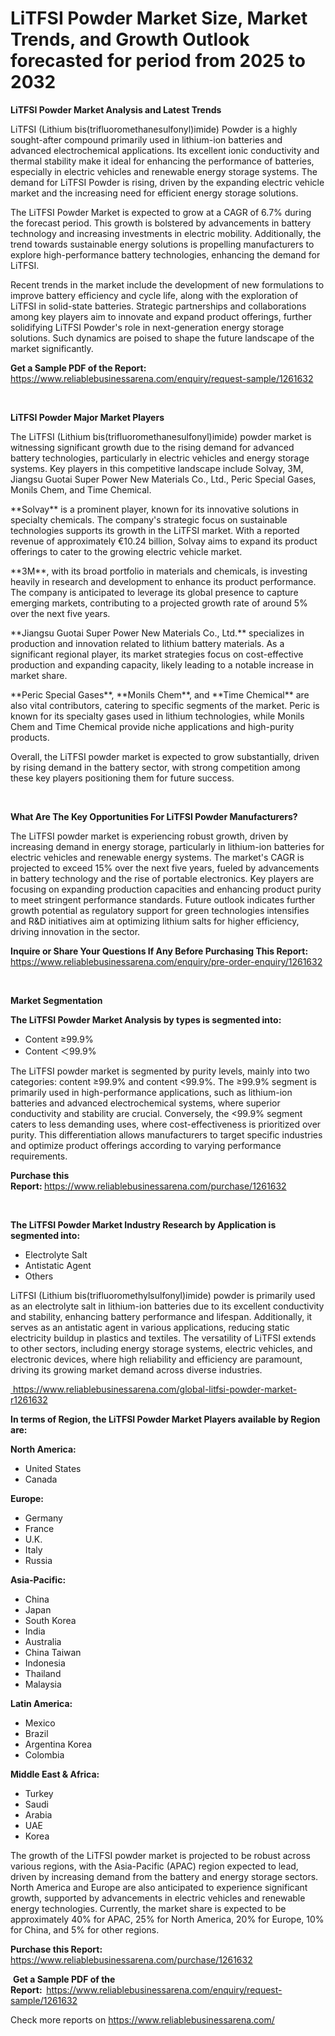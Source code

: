 <p><h1>LiTFSI Powder Market Size, Market Trends, and Growth Outlook forecasted for period from 2025 to 2032</h1></p><p><strong>LiTFSI Powder Market Analysis and Latest Trends</strong></p>
<p><p>LiTFSI (Lithium bis(trifluoromethanesulfonyl)imide) Powder is a highly sought-after compound primarily used in lithium-ion batteries and advanced electrochemical applications. Its excellent ionic conductivity and thermal stability make it ideal for enhancing the performance of batteries, especially in electric vehicles and renewable energy storage systems. The demand for LiTFSI Powder is rising, driven by the expanding electric vehicle market and the increasing need for efficient energy storage solutions.</p><p>The LiTFSI Powder Market is expected to grow at a CAGR of 6.7% during the forecast period. This growth is bolstered by advancements in battery technology and increasing investments in electric mobility. Additionally, the trend towards sustainable energy solutions is propelling manufacturers to explore high-performance battery technologies, enhancing the demand for LiTFSI. </p><p>Recent trends in the market include the development of new formulations to improve battery efficiency and cycle life, along with the exploration of LiTFSI in solid-state batteries. Strategic partnerships and collaborations among key players aim to innovate and expand product offerings, further solidifying LiTFSI Powder's role in next-generation energy storage solutions. Such dynamics are poised to shape the future landscape of the market significantly.</p></p>
<p><strong>Get a Sample PDF of the Report:&nbsp;</strong> <a href="https://www.reliablebusinessarena.com/enquiry/request-sample/1261632?utm_campaign=2031&utm_medium=2&utm_source=Github&utm_content=ia&utm_term=02022025&utm_id=litfsi-powder">https://www.reliablebusinessarena.com/enquiry/request-sample/1261632</a></p>
<p>&nbsp;</p>
<p><strong>LiTFSI Powder Major Market Players</strong></p>
<p><p>The LiTFSI (Lithium bis(trifluoromethanesulfonyl)imide) powder market is witnessing significant growth due to the rising demand for advanced battery technologies, particularly in electric vehicles and energy storage systems. Key players in this competitive landscape include Solvay, 3M, Jiangsu Guotai Super Power New Materials Co., Ltd., Peric Special Gases, Monils Chem, and Time Chemical.</p><p>**Solvay** is a prominent player, known for its innovative solutions in specialty chemicals. The company's strategic focus on sustainable technologies supports its growth in the LiTFSI market. With a reported revenue of approximately €10.24 billion, Solvay aims to expand its product offerings to cater to the growing electric vehicle market.</p><p>**3M**, with its broad portfolio in materials and chemicals, is investing heavily in research and development to enhance its product performance. The company is anticipated to leverage its global presence to capture emerging markets, contributing to a projected growth rate of around 5% over the next five years.</p><p>**Jiangsu Guotai Super Power New Materials Co., Ltd.** specializes in production and innovation related to lithium battery materials. As a significant regional player, its market strategies focus on cost-effective production and expanding capacity, likely leading to a notable increase in market share.</p><p>**Peric Special Gases**, **Monils Chem**, and **Time Chemical** are also vital contributors, catering to specific segments of the market. Peric is known for its specialty gases used in lithium technologies, while Monils Chem and Time Chemical provide niche applications and high-purity products.</p><p>Overall, the LiTFSI powder market is expected to grow substantially, driven by rising demand in the battery sector, with strong competition among these key players positioning them for future success.</p></p>
<p>&nbsp;</p>
<p><strong>What Are The Key Opportunities For LiTFSI Powder Manufacturers?</strong></p>
<p><p>The LiTFSI powder market is experiencing robust growth, driven by increasing demand in energy storage, particularly in lithium-ion batteries for electric vehicles and renewable energy systems. The market's CAGR is projected to exceed 15% over the next five years, fueled by advancements in battery technology and the rise of portable electronics. Key players are focusing on expanding production capacities and enhancing product purity to meet stringent performance standards. Future outlook indicates further growth potential as regulatory support for green technologies intensifies and R&D initiatives aim at optimizing lithium salts for higher efficiency, driving innovation in the sector.</p></p>
<p><strong>Inquire or Share Your Questions If Any Before Purchasing This Report:</strong> <a href="https://www.reliablebusinessarena.com/enquiry/pre-order-enquiry/1261632?utm_campaign=2031&utm_medium=2&utm_source=Github&utm_content=ia&utm_term=02022025&utm_id=litfsi-powder">https://www.reliablebusinessarena.com/enquiry/pre-order-enquiry/1261632</a></p>
<p>&nbsp;</p>
<p><strong>Market Segmentation</strong></p>
<p><strong>The LiTFSI Powder Market Analysis by types is segmented into:</strong></p>
<p><ul><li>Content ≥99.9%</li><li>Content ＜99.9%</li></ul></p>
<p><p>The LiTFSI powder market is segmented by purity levels, mainly into two categories: content ≥99.9% and content <99.9%. The ≥99.9% segment is primarily used in high-performance applications, such as lithium-ion batteries and advanced electrochemical systems, where superior conductivity and stability are crucial. Conversely, the <99.9% segment caters to less demanding uses, where cost-effectiveness is prioritized over purity. This differentiation allows manufacturers to target specific industries and optimize product offerings according to varying performance requirements.</p></p>
<p><strong>Purchase this Report:&nbsp;</strong><a href="https://www.reliablebusinessarena.com/purchase/1261632?utm_campaign=2031&utm_medium=2&utm_source=Github&utm_content=ia&utm_term=02022025&utm_id=litfsi-powder">https://www.reliablebusinessarena.com/purchase/1261632</a></p>
<p>&nbsp;</p>
<p><strong>The LiTFSI Powder Market Industry Research by Application is segmented into:</strong></p>
<p><ul><li>Electrolyte Salt</li><li>Antistatic Agent</li><li>Others</li></ul></p>
<p><p>LiTFSI (Lithium bis(trifluoromethylsulfonyl)imide) powder is primarily used as an electrolyte salt in lithium-ion batteries due to its excellent conductivity and stability, enhancing battery performance and lifespan. Additionally, it serves as an antistatic agent in various applications, reducing static electricity buildup in plastics and textiles. The versatility of LiTFSI extends to other sectors, including energy storage systems, electric vehicles, and electronic devices, where high reliability and efficiency are paramount, driving its growing market demand across diverse industries.</p></p>
<p><a href="https://www.reliablebusinessarena.com/global-litfsi-powder-market-r1261632?utm_campaign=2031&utm_medium=2&utm_source=Github&utm_content=ia&utm_term=02022025&utm_id=litfsi-powder">&nbsp;https://www.reliablebusinessarena.com/global-litfsi-powder-market-r1261632</a></p>
<p><strong>In terms of Region, the LiTFSI Powder Market Players available by Region are:</strong></p>
<p>
    <p> <strong> North America: </strong>
        <ul>
            <li>United States</li>
            <li>Canada</li>
        </ul>
        </p> 
    <p> <strong> Europe: </strong>
        <ul>
            <li>Germany</li>
            <li>France</li>
            <li>U.K.</li>
            <li>Italy</li>
            <li>Russia</li>
        </ul>
        </p> 
    <p> <strong> Asia-Pacific: </strong>
        <ul>
            <li>China</li>
            <li>Japan</li>
            <li>South Korea</li>
            <li>India</li>
            <li>Australia</li>
            <li>China Taiwan</li>
            <li>Indonesia</li>
            <li>Thailand</li>
            <li>Malaysia</li>
        </ul>
        </p> 
    <p> <strong> Latin America: </strong>
        <ul>
            <li>Mexico</li>
            <li>Brazil</li>
            <li>Argentina Korea</li>
            <li>Colombia</li>
        </ul>
        </p> 
    <p> <strong> Middle East & Africa: </strong>
        <ul>
            <li>Turkey</li>
            <li>Saudi</li>
            <li>Arabia</li>
            <li>UAE</li>
            <li>Korea</li>
        </ul>
    </p>
    </p>
<p><p>The growth of the LiTFSI powder market is projected to be robust across various regions, with the Asia-Pacific (APAC) region expected to lead, driven by increasing demand from the battery and energy storage sectors. North America and Europe are also anticipated to experience significant growth, supported by advancements in electric vehicles and renewable energy technologies. Currently, the market share is expected to be approximately 40% for APAC, 25% for North America, 20% for Europe, 10% for China, and 5% for other regions.</p></p>
<p><strong>Purchase this Report: </strong><a href="https://www.reliablebusinessarena.com/purchase/1261632?utm_campaign=2031&utm_medium=2&utm_source=Github&utm_content=ia&utm_term=02022025&utm_id=litfsi-powder">https://www.reliablebusinessarena.com/purchase/1261632</a></p>
<p>&nbsp;<strong>Get a Sample PDF of the Report:&nbsp;&nbsp;</strong><a href="https://www.reliablebusinessarena.com/enquiry/request-sample/1261632?utm_campaign=2031&utm_medium=2&utm_source=Github&utm_content=ia&utm_term=02022025&utm_id=litfsi-powder">https://www.reliablebusinessarena.com/enquiry/request-sample/1261632</a></p>
<p><strong></strong></p>
<p>Check more reports on <a href="https://www.reliablebusinessarena.com/?utm_campaign=2031&utm_medium=2&utm_source=Github&utm_content=ia&utm_term=02022025&utm_id=litfsi-powder">https://www.reliablebusinessarena.com/</a></p>